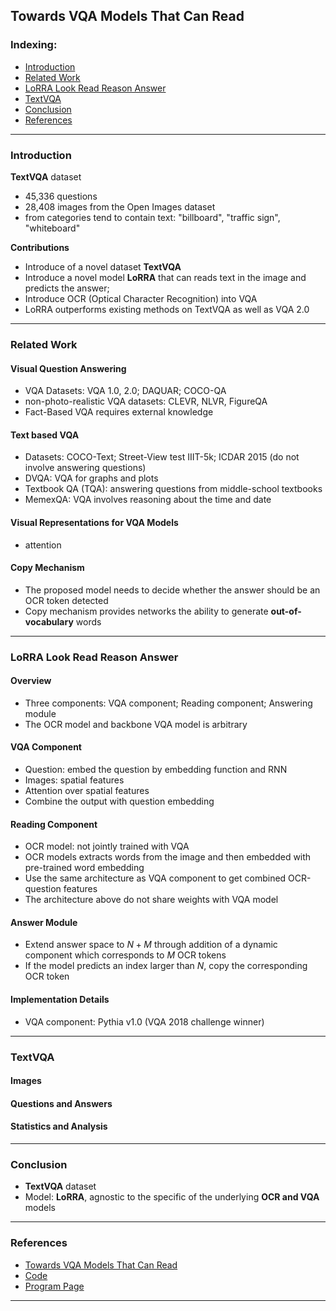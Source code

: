 ## Towards VQA Models That Can Read

### Indexing:
- [Introduction](#Introduction)
- [Related Work](#Related-Work)
- [LoRRA Look Read Reason Answer](#LoRRA-Look-Read-Reason-Answer)
- [TextVQA](#TextVQA)
- [Conclusion](#Conclusion)
- [References](#References)

---
### Introduction
**TextVQA** dataset
- 45,336 questions
- 28,408 images from the Open Images dataset
- from categories tend to contain text: "billboard", "traffic sign", "whiteboard"

**Contributions**
- Introduce of a novel dataset **TextVQA**
- Introduce a novel model **LoRRA** that can reads text in the image and predicts the answer;
- Introduce OCR (Optical Character Recognition) into VQA 
- LoRRA outperforms existing methods on TextVQA as well as VQA 2.0

---
### Related Work
#### Visual Question Answering
- VQA Datasets: VQA 1.0, 2.0; DAQUAR; COCO-QA
- non-photo-realistic VQA datasets: CLEVR, NLVR, FigureQA
- Fact-Based VQA requires external knowledge

#### Text based VQA
- Datasets: COCO-Text; Street-View test IIIT-5k; ICDAR 2015 (do not involve answering questions)
- DVQA: VQA for graphs and plots
- Textbook QA (TQA): answering questions from middle-school textbooks
- MemexQA: VQA involves reasoning about the time and date

#### Visual Representations for VQA Models
- attention

#### Copy Mechanism
- The proposed model needs to decide whether the answer should be an OCR token detected
- Copy mechanism provides networks the ability to generate **out-of-vocabulary** words

---
### LoRRA Look Read Reason Answer
#### Overview
- Three components: VQA component; Reading component; Answering module
- The OCR model and backbone VQA model is arbitrary

#### VQA Component
- Question: embed the question by embedding function and RNN
- Images: spatial features
- Attention over spatial features
- Combine the output with question embedding

#### Reading Component
- OCR model: not jointly trained with VQA
- OCR models extracts words from the image and then embedded with pre-trained word embedding
- Use the same architecture as VQA component to get combined OCR-question features
- The architecture above do not share weights with VQA model

#### Answer Module
- Extend answer space to $N+M$ through addition of a dynamic component which corresponds to $M$ OCR tokens
- If the model predicts an index larger than $N$, copy the corresponding OCR token

#### Implementation Details
- VQA component: Pythia v1.0 (VQA 2018 challenge winner)

---
### TextVQA
#### Images


#### Questions and Answers



#### Statistics and Analysis



---
### Conclusion
- **TextVQA** dataset
- Model: **LoRRA**, agnostic to the specific of the underlying **OCR and VQA** models

---
### References
- [Towards VQA Models That Can Read](https://arxiv.org/pdf/1904.08920.pdf)
- [Code](https://github.com/facebookresearch/pythia)
- [Program Page](https://textvqa.org/)
---
